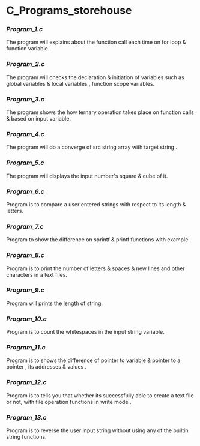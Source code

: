 # C_Programs_storehouse


### ***Program_1.c***

The program will explains about the function call each time on for loop & function variable.

### ***Program_2.c***

The program will checks the declaration & initiation of variables such as global variables & local variables , function scope variables.

### ***Program_3.c***

The program shows the how ternary operation takes place on function calls & based on input variable.

### ***Program_4.c***

The program will do a converge of src string array with target string .

### ***Program_5.c***

The program will displays the input number's square & cube of it.

### ***Program_6.c***

Program is to compare a user entered strings with respect to its length & letters.

### ***Program_7.c***

Program to show the difference on sprintf & printf functions with example .

### ***Program_8.c***

Program is to print the number of letters & spaces & new lines and other characters in a text files.

### ***Program_9.c***

Program will prints the length of string.

### ***Program_10.c***

Program is to count the whitespaces in the input string variable.

### ***Program_11.c***

Program is to shows the difference of pointer to variable & pointer to a pointer , its addresses & values .

### ***Program_12.c***

Program is to tells you that whether its successfully able to create a text file or not, with file operation functions in write mode .


### ***Program_13.c***

Program is to reverse the user input string without using any of the builtin string functions.
